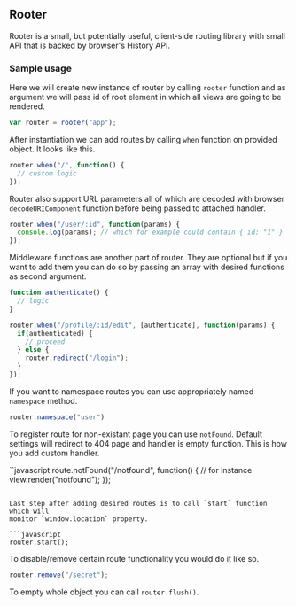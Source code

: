 ## Rooter

Rooter is a small, but potentially useful, client-side routing library with small API that is backed by browser's
History API.

### Sample usage

Here we will create new instance of router by calling `rooter` function and as
argument we will pass id of root element in which all views are going to be rendered.

```javascript
var router = rooter("app");
```

After instantiation we can add routes by calling `when` function on provided
object. It looks like this.

```javascript
router.when("/", function() {
  // custom logic
});
```

Router also support URL parameters all of which are decoded with browser
`decodeURIComponent` function before being passed to attached handler.

```javascript
router.when("/user/:id", function(params) {
  console.log(params); // which for example could contain { id: "1" } 
});
```

Middleware functions are another part of router. They are optional but if you
want to add them you can do so by passing an array with desired functions as
second argument.

```javascript
function authenticate() {
  // logic
}

router.when("/profile/:id/edit", [authenticate], function(params) {
  if(authenticated) {
    // proceed
  } else {
    router.redirect("/login");
  }
});
```

If you want to namespace routes you can use appropriately named `namespace`
method.


```javascript
router.namespace("user")
```

To register route for non-existant page you can use `notFound`. Default settings will
redirect to 404 page and handler is empty function. This is how you add custom
handler.

``javascript
route.notFound("/notfound", function() {
  // for instance view.render("notfound");
});
```

Last step after adding desired routes is to call `start` function which will
monitor `window.location` property.

```javascript
router.start();
```

To disable/remove certain route functionality you would do it like so.

```javascript
router.remove("/secret");
```

To empty whole object you can call `router.flush()`.

